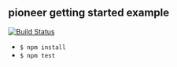 pioneer getting started example
--------------
[![Build Status](https://travis-ci.org/Puppets/pioneer-getting-started.svg?branch=jt%2Ftodomvc)](https://travis-ci.org/Puppets/pioneer-getting-started)

* `$ npm install`
* `$ npm test`
